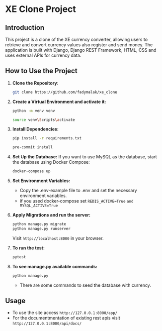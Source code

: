 # XE Clone Project

## Introduction

This project is a clone of the XE currency converter, allowing users to retrieve and convert currency values also register and send money. The application is built with Django, Django REST Framework, HTML, CSS and uses external APIs for currency data.

## How to Use the Project

1. **Clone the Repository:**

   ```bash
   git clone https://github.com/fadymalak/xe_clone
   ```

2. **Create a Virtual Environment and activate it:**

   ```bash
   python -m venv venv

   source venv\Scripts\activate
   ```

3. **Install Dependencies:**

   ```bash
   pip install -r requirements.txt

   pre-commit install
   ```

4. **Set Up the Database:**
   If you want to use MySQL as the database, start the database using Docker Compose:

   ```bash
   docker-compose up
   ```

5. **Set Environment Variables:**

   - Copy the .env-example file to .env and set the necessary environment variables.
   - if you used docker-compose set `REDIS_ACTIVE=True` `and MYSQL_ACTIVE=True`

6. **Apply Migrations and run the server:**

   ```bash
   python manage.py migrate
   python manage.py runserver
   ```

   Visit `http://localhost:8000` in your browser.

7. **To run the test:**

   ```bash
   pytest
   ```

8. **To see manage.py available commands:**
   ```bash
   python manage.py
   ```
   - There are some commands to seed the database with currency.

## Usage

- To use the site access `http://127.0.0.1:8000/app/`
- For the documentmentation of existing rest apis visit `http://127.0.0.1:8000/api/docs/`

